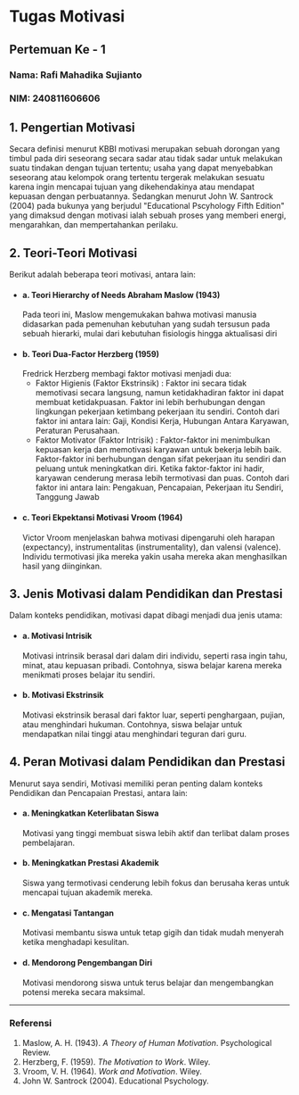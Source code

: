 # Tugas Motivasi
## Pertemuan Ke - 1

### Nama: Rafi Mahadika Sujianto
### NIM: 240811606606



## 1. Pengertian Motivasi
Secara definisi menurut KBBI motivasi merupakan sebuah dorongan yang timbul pada diri seseorang secara sadar atau tidak sadar untuk melakukan suatu tindakan dengan tujuan tertentu; usaha yang dapat menyebabkan seseorang atau kelompok orang tertentu tergerak melakukan sesuatu karena ingin mencapai tujuan yang dikehendakinya atau mendapat kepuasan dengan perbuatannya. Sedangkan menurut John W. Santrock (2004) pada bukunya yang berjudul "Educational Pscyhology Fifth Edition" yang dimaksud dengan motivasi ialah sebuah proses yang memberi energi, mengarahkan, dan mempertahankan perilaku.

## 2. Teori-Teori Motivasi
Berikut adalah beberapa teori motivasi, antara lain:
- #### a. Teori Hierarchy of Needs Abraham Maslow (1943)
	Pada teori ini, Maslow mengemukakan bahwa motivasi manusia didasarkan pada pemenuhan kebutuhan yang sudah tersusun pada sebuah hierarki, mulai dari kebutuhan fisiologis hingga aktualisasi diri
- #### b. Teori Dua-Factor Herzberg (1959)
	Fredrick Herzberg membagi faktor motivasi menjadi dua:
	- Faktor Higienis (Faktor Ekstrinsik) :
		Faktor ini secara tidak memotivasi secara langsung, namun ketidakhadiran faktor ini dapat membuat ketidakpuasan. Faktor ini lebih berhubungan dengan lingkungan pekerjaan ketimbang pekerjaan itu sendiri. Contoh dari faktor ini antara lain: Gaji, Kondisi Kerja, Hubungan Antara Karyawan, Peraturan Perusahaan.
	- Faktor Motivator (Faktor Intrisik) :
		Faktor-faktor ini menimbulkan kepuasan kerja dan memotivasi karyawan untuk bekerja lebih baik. Faktor-faktor ini berhubungan dengan sifat pekerjaan itu sendiri dan peluang untuk meningkatkan diri. Ketika faktor-faktor ini hadir, karyawan cenderung merasa lebih termotivasi dan puas. Contoh dari faktor ini antara lain: Pengakuan, Pencapaian, Pekerjaan itu Sendiri, Tanggung Jawab
- #### c. Teori Ekpektansi Motivasi Vroom (1964)
	Victor Vroom menjelaskan bahwa motivasi dipengaruhi oleh harapan (expectancy), instrumentalitas (instrumentality), dan valensi (valence). Individu termotivasi jika mereka yakin usaha mereka akan menghasilkan hasil yang diinginkan.
## 3. Jenis Motivasi dalam Pendidikan dan Prestasi
Dalam konteks pendidikan, motivasi dapat dibagi menjadi dua jenis utama:
- #### a. Motivasi Intrisik
	Motivasi intrinsik berasal dari dalam diri individu, seperti rasa ingin tahu, minat, atau kepuasan pribadi. Contohnya, siswa belajar karena mereka menikmati proses belajar itu sendiri.
- #### b. Motivasi Ekstrinsik
	Motivasi ekstrinsik berasal dari faktor luar, seperti penghargaan, pujian, atau menghindari hukuman. Contohnya, siswa belajar untuk mendapatkan nilai tinggi atau menghindari teguran dari guru.
## 4. Peran Motivasi dalam Pendidikan dan Prestasi
Menurut saya sendiri, Motivasi memiliki peran penting dalam konteks Pendidikan dan Pencapaian Prestasi, antara lain:
- #### a. Meningkatkan Keterlibatan Siswa
	Motivasi yang tinggi membuat siswa lebih aktif dan terlibat dalam proses pembelajaran.
- #### b. Meningkatkan Prestasi Akademik
	Siswa yang termotivasi cenderung lebih fokus dan berusaha keras untuk mencapai tujuan akademik mereka.
- #### c. Mengatasi Tantangan
	Motivasi membantu siswa untuk tetap gigih dan tidak mudah menyerah ketika menghadapi kesulitan.
- #### d. Mendorong Pengembangan Diri
	Motivasi mendorong siswa untuk terus belajar dan mengembangkan potensi mereka secara maksimal.

---
### Referensi
1. Maslow, A. H. (1943). _A Theory of Human Motivation_. Psychological Review.
2. Herzberg, F. (1959). _The Motivation to Work_. Wiley.
3. Vroom, V. H. (1964). _Work and Motivation_. Wiley.
4. John W. Santrock (2004). Educational Psychology.